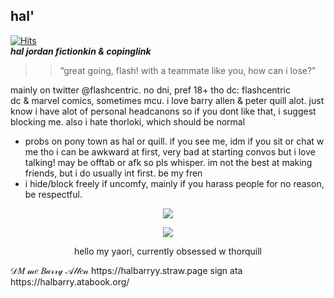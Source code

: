 ## hal' 

[![Hits](https://hits.sh/github.com/halbarry/hits.svg?label=bisexual%20peter%20quill&extraCount=40&color=963b3b&labelColor=4b4b4b)](https://hits.sh/github.com/halbarry/hits/)  
 ***hal jordan fictionkin & copinglink***
  >> “great going, flash! with a teammate like you, how can i lose?”

  mainly on twitter @flashcentric. no dni, pref 18+ tho
    dc: flashcentric  
   dc & marvel comics, sometimes mcu. i love barry allen & peter quill alot. just know i have alot of personal headcanons so if you dont like that, i suggest blocking me. also i hate thorloki, which should be normal
   
   
   -  probs on pony town as hal or quill. if you see me, idm if you sit or chat w me tho i can be awkward at first, very bad at starting convos but i love talking! may be offtab or afk so pls whisper. im not the best at making friends, but i do usually int first. be my fren
   -   i hide/block freely if uncomfy, mainly if you harass people for no reason, be respectful. 
 <p align="center">
  <img src="https://media1.tenor.com/m/K096gtzoag8AAAAC/black-noir.gif"  />
</p>
 <p align="center">
  <img src="https://media1.tenor.com/m/kFwfi0oMqQ4AAAAd/chris-hemsworth-avengers-infinity-war.gif"  />
</p>  
<p align="center">
hello my yaori, currently obsessed w thorquill
</p>
𝒟𝑀 𝓂𝑒 𝐵𝒶𝓇𝓇𝓎 𝒜𝓁𝓁𝑒𝓃 https://halbarryy.straw.page sign ata https://halbarry.atabook.org/                  
 
